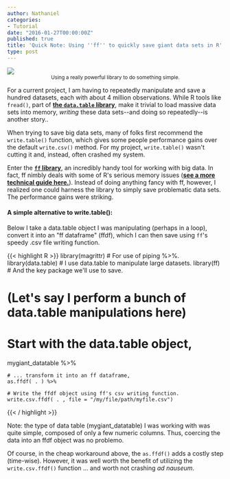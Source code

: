 ```yaml
---
author: Nathaniel
categories:
- Tutorial
date: "2016-01-27T00:00:00Z"
published: true
title: 'Quick Note: Using ''ff'' to quickly save giant data sets in R'
type: post
---
```


<div class="media image">
<img src="/assets/motorcycle1970s.jpg" />
<center><small>Using a really powerful library to do something simple.</small></center>
</div>

For a current project, I am having to repeatedly manipulate and save a hundred datasets, each with about 4 million observations. While R tools like <code>fread()</code>, part of __[the <code>data.table</code> library](https://cran.r-project.org/web/packages/data.table/index.html)__, make it trivial to load massive data sets into memory, *writing* these data sets--and doing so repeatedly--is another story..

When trying to save big data sets, many of folks first recommend the <code>write.table()</code> function, which gives some people performance gains over the default <code>write.csv()</code> method. For my project, <code>write.table()</code> wasn't cutting it and, instead, often crashed my system.  

Enter the __[<code>ff</code> library](https://cran.r-project.org/web/packages/ff/index.html)__, an incredibly handy tool for working with big data. In fact, ff nimbly deals with some of R's serious memory issues (__[see a more technical guide here.](http://ff.r-forge.r-project.org/bit&ff2.1-2_WU_Vienna2010.pdf)__). Instead of doing anything fancy with ff, however, I realized one could harness the library to simply save problematic data sets. The performance gains were striking.

#### A simple alternative to write.table():

Below I take a data.table object I was manipulating (perhaps in a loop), convert it into an "ff dataframe" (ffdf), which I can then save using <code>ff</code>'s speedy .csv file writing function.


{{< highlight R >}}
library(magrittr) # For use of piping %>%.
library(data.table) # I use data.table to manipulate large datasets.
library(ff) # And the key package we'll use to save.

  # (Let's say I perform a bunch of data.table manipulations here)

  # Start with the data.table object,
  mygiant_datatable %>%

    # ... transform it into an ff dataframe,
    as.ffdf( . ) %>%

    # Write the ffdf object using ff's csv writing function.
    write.csv.ffdf( . , file = "/my/file/path/myfile.csv")
{{< / highlight >}}


Note: the type of data table (mygiant_datatable) I was working with was quite simple, composed of only a few numeric columns. Thus, coercing the data into an ffdf object was no problemo.

Of course, in the cheap workaround above, the <code>as.ffdf()</code> adds a costly step (time-wise). However, it was well worth the benefit of utilizing the <code>write.csv.ffdf()</code> function ... and worth not crashing *ad nauseum*.
